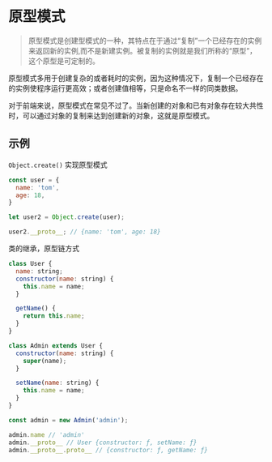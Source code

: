 # 原型模式

> 原型模式是创建型模式的一种，其特点在于通过“复制”一个已经存在的实例来返回新的实例,而不是新建实例。被复制的实例就是我们所称的“原型”，这个原型是可定制的。

原型模式多用于创建复杂的或者耗时的实例，因为这种情况下，复制一个已经存在的实例使程序运行更高效；或者创建值相等，只是命名不一样的同类数据。

对于前端来说，原型模式在常见不过了。当新创建的对象和已有对象存在较大共性时，可以通过对象的复制来达到创建新的对象，这就是原型模式。

## 示例

`Object.create()` 实现原型模式

``` js
const user = {
  name: 'tom',
  age: 18,
}

let user2 = Object.create(user);

user2.__proto__; // {name: 'tom', age: 18}
```

类的继承，原型链方式

``` js
class User {
  name: string;
  constructor(name: string) {
    this.name = name;
  }

  getName() {
    return this.name;
  }
}

class Admin extends User {
  constructor(name: string) {
    super(name);
  }

  setName(name: string) {
    this.name = name;
  }
}

const admin = new Admin('admin');

admin.name // 'admin'
admin.__proto__ // User {constructor: ƒ, setName: ƒ}
admin.__proto__.proto__ // {constructor: ƒ, getName: ƒ}
```
